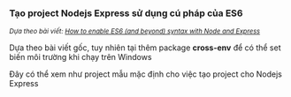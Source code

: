 ﻿### Tạo project Nodejs Express sử dụng cú pháp của ES6
*<small>Dựa theo bài viết: <a href="https://www.freecodecamp.org/news/how-to-enable-es6-and-beyond-syntax-with-node-and-express-68d3e11fe1ab/" target="_blank">How to enable ES6 (and beyond) syntax with Node and Express</a></small>*

Dựa theo bài viết gốc, tuy nhiên tại thêm package **cross-env** để có thể set biến môi trường khi chạy trên Windows

Đây có thể xem như project mẫu mặc định cho việc tạo project cho Nodejs Express